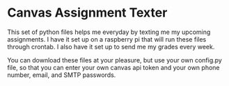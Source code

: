 # Canvas Assignment Texter

This set of python files helps me everyday by texting me my upcoming assignments. 
I have it set up on a raspberry pi that will run these files through crontab.
I also have it set up to send me my grades every week.


You can download these files at your pleasure, but use your own config.py file, so that you can enter your own canvas api token and your own phone number, email, and SMTP passwords.
